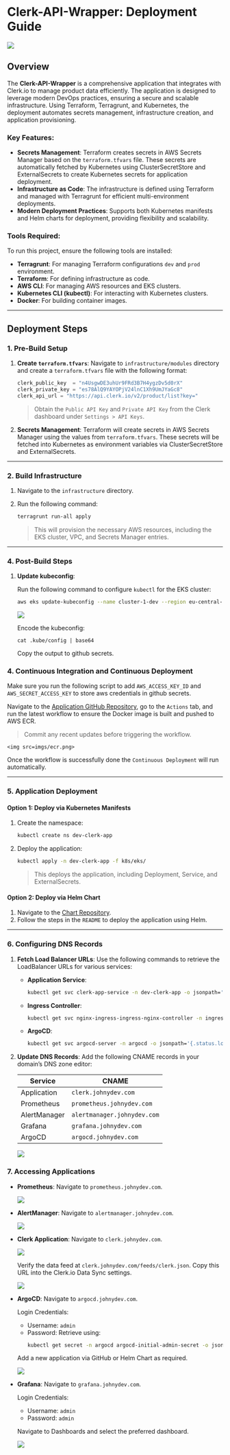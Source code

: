 # Clerk-API-Wrapper: Deployment Guide

<img src=imgs/cover.png>

## Overview

The **Clerk-API-Wrapper** is a comprehensive application that integrates with Clerk.io to manage product data efficiently. The application is designed to leverage modern DevOps practices, ensuring a secure and scalable infrastructure. Using Terraform, Terragrunt, and Kubernetes, the deployment automates secrets management, infrastructure creation, and application provisioning.

### Key Features:

- **Secrets Management**: Terraform creates secrets in AWS Secrets Manager based on the `terraform.tfvars` file. These secrets are automatically fetched by Kubernetes using ClusterSecretStore and ExternalSecrets to create Kubernetes secrets for application deployment.
- **Infrastructure as Code**: The infrastructure is defined using Terraform and managed with Terragrunt for efficient multi-environment deployments.
- **Modern Deployment Practices**: Supports both Kubernetes manifests and Helm charts for deployment, providing flexibility and scalability.

### Tools Required:

To run this project, ensure the following tools are installed:

- **Terragrunt**: For managing Terraform configurations `dev` and `prod` environment.
- **Terraform**: For defining infrastructure as code.
- **AWS CLI**: For managing AWS resources and EKS clusters.
- **Kubernetes CLI (kubectl)**: For interacting with Kubernetes clusters.
- **Docker**: For building container images.

---

## Deployment Steps

### 1. Pre-Build Setup

1. **Create `terraform.tfvars`**:
   Navigate to `infrastructure/modules` directory and create a `terraform.tfvars` file with the following format:

   ```terraform
   clerk_public_key  = "n4UsgwDE3uhUr9FRd3B7H4ygzDv5d0rX"
   clerk_private_key = "es78AlQ9YAYOPjV24lnC1Xh9UmJYaGc8"
   clerk_api_url = "https://api.clerk.io/v2/product/list?key="
   ```

   > Obtain the `Public API Key` and `Private API Key` from the Clerk dashboard under `Settings > API Keys`.

2. **Secrets Management**:
   Terraform will create secrets in AWS Secrets Manager using the values from `terraform.tfvars`. These secrets will be fetched into Kubernetes as environment variables via ClusterSecretStore and ExternalSecrets.

---

### 2. Build Infrastructure

1. Navigate to the `infrastructure` directory.
2. Run the following command:

   ```sh
   terragrunt run-all apply
   ```

   > This will provision the necessary AWS resources, including the EKS cluster, VPC, and Secrets Manager entries.

---

### 4. Post-Build Steps

1. **Update kubeconfig**:

   Run the following command to configure `kubectl` for the EKS cluster:

   ```sh
   aws eks update-kubeconfig --name cluster-1-dev --region eu-central-1
   ```

   <img src=imgs/eks.png>

   Encode the kubeconfig:

   ```
   cat .kube/config | base64
   ```

   Copy the output to github secrets.

### 4. Continuous Integration and Continuous Deployment

Make sure you run the following script to add `AWS_ACCESS_KEY_ID` and `AWS_SECRET_ACCESS_KEY` to store aws credentials in github secrets.

Navigate to the [Application GitHub Repository](https://github.com/johnbedeir/clerk-integration), go to the `Actions` tab, and run the latest workflow to ensure the Docker image is built and pushed to AWS ECR.

> Commit any recent updates before triggering the workflow.

    <img src=imgs/ecr.png>

Once the workflow is successfully done the `Continuous Deployment` will run automatically.

---

### 5. Application Deployment

#### Option 1: Deploy via Kubernetes Manifests

1. Create the namespace:

   ```sh
   kubectl create ns dev-clerk-app
   ```

2. Deploy the application:

   ```sh
   kubectl apply -n dev-clerk-app -f k8s/eks/
   ```

   > This deploys the application, including Deployment, Service, and ExternalSecrets.

#### Option 2: Deploy via Helm Chart

1. Navigate to the [Chart Repository](https://github.com/johnbedeir/clerk-app-chart).
2. Follow the steps in the `README` to deploy the application using Helm.

---

### 6. Configuring DNS Records

1. **Fetch Load Balancer URLs**:
   Use the following commands to retrieve the LoadBalancer URLs for various services:

   - **Application Service**:

     ```sh
     kubectl get svc clerk-app-service -n dev-clerk-app -o jsonpath='{.status.loadBalancer.ingress[0].hostname}'
     ```

   - **Ingress Controller**:

     ```sh
     kubectl get svc nginx-ingress-ingress-nginx-controller -n ingress-nginx -o jsonpath='{.status.loadBalancer.ingress[0].hostname}'
     ```

   - **ArgoCD**:
     ```sh
     kubectl get svc argocd-server -n argocd -o jsonpath='{.status.loadBalancer.ingress[0].hostname}'
     ```

2. **Update DNS Records**:
   Add the following CNAME records in your domain’s DNS zone editor:

   | Service      | CNAME                       |
   | ------------ | --------------------------- |
   | Application  | `clerk.johnydev.com`        |
   | Prometheus   | `prometheus.johnydev.com`   |
   | AlertManager | `alertmanager.johnydev.com` |
   | Grafana      | `grafana.johnydev.com`      |
   | ArgoCD       | `argocd.johnydev.com`       |

    <img src=imgs/cpanel.png>

### 7. Accessing Applications

- **Prometheus**:
  Navigate to `prometheus.johnydev.com`.

  <img src=imgs/prometheus.png>

- **AlertManager**:
  Navigate to `alertmanager.johnydev.com`.

  <img src=imgs/alertmanager.png>

- **Clerk Application**:
  Navigate to `clerk.johnydev.com`.

  <img src=imgs/clerk.png>

  Verify the data feed at `clerk.johnydev.com/feeds/clerk.json`. Copy this URL into the Clerk.io Data Sync settings.

  <img src=imgs/data-sync.png>

- **ArgoCD**:
  Navigate to `argocd.johnydev.com`.

  Login Credentials:

  - Username: `admin`
  - Password: Retrieve using:
    ```sh
    kubectl get secret -n argocd argocd-initial-admin-secret -o jsonpath="{.data.password}" | base64 --decode; echo
    ```

  Add a new application via GitHub or Helm Chart as required.

  <img src=imgs/argocd.png>

- **Grafana**:
  Navigate to `grafana.johnydev.com`.

  Login Credentials:

  - Username: `admin`
  - Password: `admin`

  Navigate to Dashboards and select the preferred dashboard.

  <img src=imgs/grafana.png>
